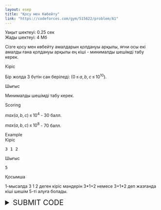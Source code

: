 ```yaml
---
layout: esep
title: "Қосу мен Көбейту"
link: "https://codeforces.com/gym/515622/problem/A1"
---
```

<div class="problem-statement"><div class="header"><div class="time-limit">Уақыт шектеуі: 0.25 сек</div><div class="memory-limit">Жады шектеуі: 4 Мб</div></div><div><p>Сізге <span class="tex-font-style-bf">қосу мен көбейту</span> амалдарын қолдануы арқылы, яғни осы екі амалды ғана қолдануы арқылы ең кіші - минималды шешімді табу керек.</p></div><div class="input-specification"><div class="section-title">Кіріс</div><p>Бір жолда 3 бүтін сан беріледі: (<span class="tex-span">0 ≤ <i>a</i>, <i>b</i>, <i>c</i> ≤ 10<sup class="upper-index">10</sup></span>).</p></div><div class="output-specification"><div class="section-title">Шығыс</div><p>Минималды шешімді табу керек.</p></div><div><div class="section-title">Scoring</div><p><span class="tex-span"><i>max</i>(<i>a</i>, <i>b</i>, <i>c</i>) ≤ 10<sup class="upper-index">4</sup></span> - <span class="tex-font-style-bf">30 балл.</span></p><p><span class="tex-span"><i>max</i>(<i>a</i>, <i>b</i>, <i>c</i>) ≤ 10<sup class="upper-index">8</sup></span> - <span class="tex-font-style-bf">70 балл.</span></p></div><div class="sample-tests"><div class="section-title">Example</div><div class="sample-test"><div class="input"><div class="title">Кіріс<div class="input-output-copier" data-clipboard-target="#id006085787485897116" id="id005588940932112856" title="Copy"></div></div><pre id="id006085787485897116">3 1 2
</pre></div><div class="output"><div class="title">Шығыс<div class="input-output-copier" data-clipboard-target="#id006975841104516216" id="id0059675391263535" title="Copy"></div></div><pre id="id006975841104516216">5
</pre></div></div></div><div class="note"><div class="section-title">Қосымша</div><p>1-мысалда <span class="tex-font-style-bf">3 1 2</span> деген кіріс мәндерін <span class="tex-font-style-bf">3*1+2</span> немесе <span class="tex-font-style-bf">3+1*2</span> деп жазғанда кіші шешім 5-ті алуға болады.</p></div></div>

<details>
  <summary style="font-size: 24px;">SUBMIT CODE</summary>
  <div class="content">
    <form id="submit-form">
    <label for="sourceFile">Файлды жүктеу:</label>
    <input id="sourceFile" name="sourceFile" type="file" required>
    <input id="problemIndex" name="problemIndex" type="hidden" value="A">
    <input id="programTypeId" name="programTypeId" type="hidden" value="70">
    <input class="submit" type="submit" value="Жіберу">
</form>

<div id="submission-result"></div>
  </div>
</details>



<script>
document.getElementById('submit-form').addEventListener('submit', async function(event) {
    event.preventDefault();

    const formData = new FormData(this);
    const file = formData.get('sourceFile');
    const fileContent = await file.text();

    const data = {
        handleOrEmail: 'uzdik.kz',
        password: 'codeforces2012kz',
        problemIndex: formData.get('problemIndex'),
        programTypeId: formData.get('programTypeId'),
        contestId: 515622, 
        sourceFileContent: fileContent,
    };

    try {
        const response = await fetch('https://codeforces.com/api/contest.hacks', {  
            method: 'POST',
            body: formData,
        });

        const resultDiv = document.getElementById('submission-result');
        if (response.ok) {
            resultDiv.innerText = 'Submission successful!';
        } else {
            resultDiv.innerText = 'Submission failed!';
        }
    } catch (error) {
        console.error('Error submitting solution:', error);
        resultDiv.innerText = 'Server error';
    }
});
</script>
